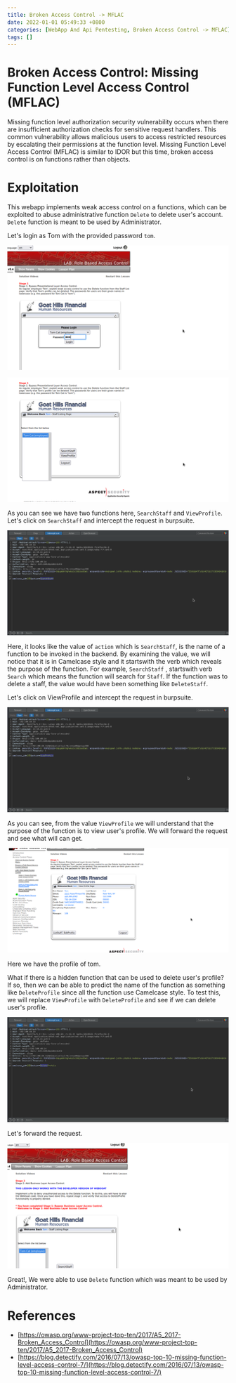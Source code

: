 ```yaml
---
title: Broken Access Control -> MFLAC
date: 2022-01-01 05:49:33 +0800
categories: [WebApp And Api Pentesting, Broken Access Control -> MFLAC]
tags: []  
---
```


# Broken Access Control: Missing Function Level Access Control (MFLAC)

Missing function level authorization security vulnerability occurs when there are insufficient authorization checks for sensitive request handlers. This common vulnerability allows malicious users to access restricted resources by escalating their permissions at the function level. Missing Function Level Access Control (MFLAC) is similar to IDOR but this time, broken access control is on functions rather than objects.

# Exploitation

This webapp implements weak access control on a functions, which can be exploited to abuse administrative function `Delete` to delete user's account. `Delete` function is meant to be used by Administrator. 

Let's login as Tom with the provided password `tom`.

![baf](https://raw.githubusercontent.com/cyberkhalid/cyberkhalid.github.io/main/assets/img/ipentest/baf1.png)

![baf](https://raw.githubusercontent.com/cyberkhalid/cyberkhalid.github.io/main/assets/img/ipentest/baf2.png)

As you can see we have two functions here, `SearchStaff` and `ViewProfile`. Let's click on `SearchStaff` and intercept the request in burpsuite.

![baf](https://raw.githubusercontent.com/cyberkhalid/cyberkhalid.github.io/main/assets/img/ipentest/baf3.png)

Here, it looks like the value of `action` which is `SearchStaff`, is the name of a function to be invoked in the backend. By examining the value, we will notice that it is in Camelcase style and it startswith the verb which reveals the purpose of the function. For example, `SearchStaff` , startswith verb `Search` which means the function will search for `Staff`. If the function was to delete a staff, the value would have been something like `DeleteStaff`.

Let's click on ViewProfile and intercept the request in burpsuite.

![baf](https://raw.githubusercontent.com/cyberkhalid/cyberkhalid.github.io/main/assets/img/ipentest/baf5.png)

As you can see, from the value `ViewProfile` we will understand that the purpose of the function is to view user's profile. We will forward the request and see what will can get.

![baf](https://raw.githubusercontent.com/cyberkhalid/cyberkhalid.github.io/main/assets/img/ipentest/baf6.png)

Here we have the profile of tom.

What if there is a hidden function that can be used to delete user's profile? If so, then we can be able to predict the name of the function as something like `DeleteProfile` since all the function use Camelcase style. To test this, we will replace `ViewProfile` with `DeleteProfile` and see if we can delete user's profile.

![baf](https://raw.githubusercontent.com/cyberkhalid/cyberkhalid.github.io/main/assets/img/ipentest/baf7.png)

Let's forward the request.

![baf](https://raw.githubusercontent.com/cyberkhalid/cyberkhalid.github.io/main/assets/img/ipentest/baf8.png)

Great!, We were able to use `Delete` function which was meant to be used by Administrator.

# References

- [https://owasp.org/www-project-top-ten/2017/A5_2017-Broken_Access_Control](https://owasp.org/www-project-top-ten/2017/A5_2017-Broken_Access_Control)
- [https://blog.detectify.com/2016/07/13/owasp-top-10-missing-function-level-access-control-7/](https://blog.detectify.com/2016/07/13/owasp-top-10-missing-function-level-access-control-7/)
